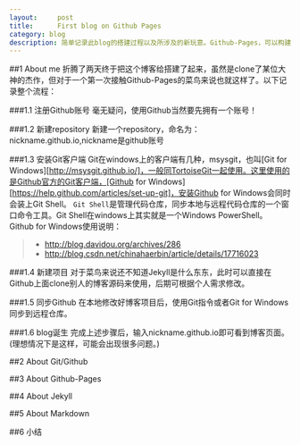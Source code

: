 ```yaml
---
layout:     post
title:      First blog on Github Pages
category: blog
description: 简单记录此blog的搭建过程以及所涉及的新玩意。Github-Pages，可以构建个人博客，项目介绍页面。这仅仅是开始！
---
```


##1 About me
折腾了两天终于把这个博客给搭建了起来，虽然是clone了某位大神的杰作，但对于一个第一次接触Github-Pages的菜鸟来说也就这样了。以下记录整个流程：

###1.1 注册Github账号
毫无疑问，使用Github当然要先拥有一个账号！

###1.2 新建repository
新建一个repository，命名为：nickname.github.io,nickname是github账号

###1.3 安装Git客户端
Git在windows上的客户端有几种，msysgit，也叫[Git for Windows][http://msysgit.github.io/]，一般同TortoiseGit一起使用。这里使用的是Github官方的Git客户端，[Github for Windows][https://help.github.com/articles/set-up-git]，安装Github for Windows会同时会装上Git Shell。
`Git Shell`是管理代码仓库，同步本地与远程代码仓库的一个窗口命令工具。Git Shell在windows上其实就是一个Windows PowerShell。Github for Windows使用说明：

> * http://blog.davidou.org/archives/286
> * http://blog.csdn.net/chinahaerbin/article/details/17716023

###1.4 新建项目
对于菜鸟来说还不知道Jekyll是什么东东，此时可以直接在Github上面clone别人的博客源码来使用，后期可根据个人需求修改。

###1.5 同步Github
在本地修改好博客项目后，使用Git指令或者Git for Windows同步到远程仓库。

###1.6 blog诞生
完成上述步骤后，输入nickname.github.io即可看到博客页面。(理想情况下是这样，可能会出现很多问题。)

##2 About Git/Github

##3 About Github-Pages

##4 About Jekyll

##5 About Markdown

##6 小结